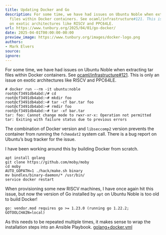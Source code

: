 ```yaml
---
title: Updating Docker and Go
description: For some time, we have had issues on Ubuntu Noble when extracting tar
  files within Docker containers. See ocaml/infrastructure#121. This is only an issue
  on exotic architectures like RISCV and PPC64LE.
url: https://www.tunbury.org/2025/04/01/go-docker/
date: 2025-04-01T00:00:00-00:00
preview_image: https://www.tunbury.org/images/docker-logo.png
authors:
- Mark Elvers
source:
ignore:
---
```


<p>For some time, we have had issues on Ubuntu Noble when extracting
tar files within Docker containers. See
<a href="https://github.com/ocaml/infrastructure/issues/121">ocaml/infrastructure#121</a>.
This is only an issue on exotic architectures like RISCV and PPC64LE.</p>

<div class="language-sh highlighter-rouge"><div class="highlight"><pre class="highlight"><code><span class="c"># docker run --rm -it ubuntu:noble</span>
root@cf3491db4abd:/# <span class="nb">cd
</span>root@cf3491db4abd:~# <span class="nb">mkdir </span>foo
root@cf3491db4abd:~# <span class="nb">tar</span> <span class="nt">-cf</span> bar.tar foo
root@cf3491db4abd:~# <span class="nb">rmdir </span>foo
root@cf3491db4abd:~# <span class="nb">tar</span> <span class="nt">-xf</span> bar.tar
<span class="nb">tar</span>: foo: Cannot change mode to rwxr-xr-x: Operation not permitted
<span class="nb">tar</span>: Exiting with failure status due to previous errors
</code></pre></div></div>

<p>The combination of Docker version and <code class="language-plaintext highlighter-rouge">libseccomp2</code> version prevents
the container from running the <code class="language-plaintext highlighter-rouge">fchmodat2</code> system call. There is a
bug report on Ubuntu’s bug tracker for the issue.</p>

<p>I have been working around this by building Docker from scratch.</p>

<div class="language-sh highlighter-rouge"><div class="highlight"><pre class="highlight"><code>apt <span class="nb">install </span>golang
git clone https://github.com/moby/moby
<span class="nb">cd </span>moby
<span class="nv">AUTO_GOPATH</span><span class="o">=</span>1 ./hack/make.sh binary
<span class="nb">mv </span>bundles/binary-daemon/<span class="k">*</span> /usr/bin/
service docker restart
</code></pre></div></div>

<p>When provisioning some new RISCV machines, I have once again hit this
issue, but now the version of Go installed by <code class="language-plaintext highlighter-rouge">apt</code> on Ubuntu Noble is
too old to build Docker!</p>

<div class="language-plaintext highlighter-rouge"><div class="highlight"><pre class="highlight"><code>go: vendor.mod requires go &gt;= 1.23.0 (running go 1.22.2; GOTOOLCHAIN=local)
</code></pre></div></div>

<p>As this needs to be repeated multiple times, it makes sense
to wrap the installation steps into an Ansible Playbook.
<a href="https://gist.github.com/mtelvers/ced9d981b9137c491c95780390ce802c">golang+docker.yml</a></p>
